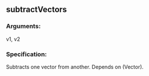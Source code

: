 ## subtractVectors
### Arguments: 
v1, v2
### Specification: 
Subtracts one vector from another. Depends on (Vector).
